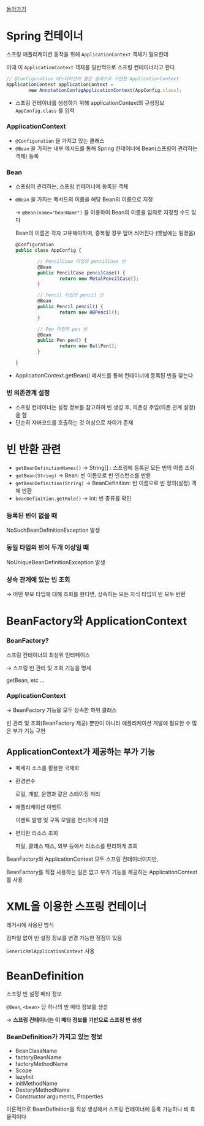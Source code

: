 [돌아가기](https://github.com/LEEJ0NGWAN/spring-basic)

# Spring 컨테이너

스프링 애플리케이션 동작을 위해 `ApplicationContext` 객체가 필요한데

이때 이 `ApplicationContext` 객체를 일반적으로 스프링 컨테이너라고 한다

```jsx
// @Configuration 애노테이션이 붙은 클래스로 구현한 ApplicationContext
ApplicationContext applicationContext = 
		new AnnotationConfigApplicationContext(AppConfig.class);
```

- 스프링 컨테이너를 생성하기 위해 applicationContext의 구성정보 `AppConfig.class` 를 입력

### **ApplicationContext**

- `@Configuration` 을 가지고 있는 클래스
- `@Bean` 을 가지는 내부 메서드를 통해 Spring 컨테이너에 Bean(스프링이 관리하는 객체) 등록

### Bean

- 스프링이 관리하는, 스프링 컨테이너에 등록된 객체
- `@Bean` 을 가지는 메서드의 이름을 해당 Bean의 이름으로 지정

    → `@Bean(name="beanName")` 을 이용하여 Bean의 이름을 임의로 지정할 수도 있다

    Bean의 이름은 각자 고유해야하며, 중복될 경우 덮어 씌어진다 (옛날에는 튕겼음)

    ```jsx
    @Configuration
    public class AppConfig {

    		// PencilCase 타입의 pencilCase 빈
    		@Bean
    		public PencilCase pencilCase() {
    				return new MetalPencilCase();
    		}

    		// Pencil 타입의 pencil 빈
    		@Bean
    		public Pencil pencil() {
    				return new HBPencil();
    		}

    		// Pen 타입의 pen 빈
    		@Bean
    		public Pen pen() {
    				return new BallPen();
    		}

    } 
    ```

- ApplicationContext.getBean() 메서드를 통해 컨테이너에 등록된 빈을 찾는다

### 빈 의존관계 설정

- 스프링 컨테이너는 설정 정보를 참고하여 빈 생성 후, 의존성 주입(의존 관계 설정)을 함
- 단순히 자바코드를 호출하는 것 이상으로 차이가 존재

# 빈 반환 관련

- `getBeanDefinitionNames()` → String[] : 스프링에 등록된 모든 빈의 이름 조회
- `getBean(String)` → Bean: 빈 이름으로 빈 인스턴스를 반환
- `getBeanDefinition(String)` → BeanDefinition: 빈 이름으로 빈 정의(설정) 객체 반환
- `beanDefinition.getRole()` → int: 빈 종류를 확인

### 등록된 빈이 없을 때

NoSuchBeanDefinitionException 발생

### 동일 타입의 빈이 두개 이상일 때

NoUniqueBeanDefinitionException 발생

### 상속 관계에 있는 빈 조회

→ 어떤 부모 타입에 대해 조회를 한다면, 상속하는 모든 자식 타입의 빈 모두 반환

# BeanFactory와 ApplicationContext

### BeanFactory?

스프링 컨테이너의 최상위 인터페이스

→ 스프링 빈 관리 및 조회 기능을 명세

getBean, etc ...

### ApplicationContext

→ BeanFactory 기능을 모두 상속한 하위 클래스

빈 관리 및 조회(BeanFactory 제공) 뿐만이 아니라 애플리케이션 개발에 필요한 수 많은 부가 기능 구현

## ApplicationContext가 제공하는 부가 기능

- 메세지 소스를 활용한 국제화
- 환경변수

    로컬, 개발, 운영과 같은 스테이징 처리

- 애플리케이션 이벤트

    이벤트 발행 및 구독 모델을 편리하게 지원

- 편리한 리소스 조회

    파일, 클래스 패스, 외부 등에서 리소스를 편리하게 조회

BeanFactory와 ApplicationContext 모두 스프링 컨테이너이지만, 

BeanFactory를 직접 사용하는 일은 없고 부가 기능을 제공하는 ApplicationContext를 사용

# XML을 이용한 스프링 컨테이너

레거시에 사용된 방식

컴파일 없이 빈 설정 정보를 변경 가능한 장점이 있음

`GenericXmlApplicationContext` 사용

# BeanDefinition

스프링 빈 설정 메타 정보

`@Bean`, `<bean>` 당 하나의 빈 메타 정보를 생성

→ **스프링 컨테이너는 이 메타 정보를 기반으로 스프링 빈 생성**

### BeanDefinition가 가지고 있는 정보

- BeanClassName
- factoryBeanName
- factoryMethodName
- Scope
- lazyInit
- initMethodName
- DestoryMethodName
- Constructor arguments, Properties

이론적으로 BeanDefinition을 직성 생성해서 스프링 컨테이너에 등록 가능하나 비 효율적이다

